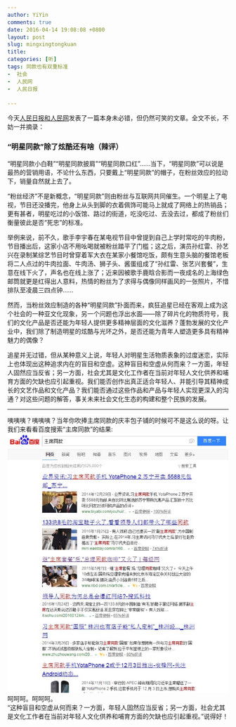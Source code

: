 ```yaml
---
author: YiYin
comments: true
date: 2016-04-14 19:08:08 +0800
layout: post
slug: mingxingtongkuan
title: 
categories: [听]
tags: 同款也有双重标准
-  社会
-  人民网
-  人民日报

---
```


<div class="commentsonquote">
<div class="yiyin">
今天<a href="http://paper.people.com.cn/rmrb/html/2016-04/14/nw.D110000renmrb_20160414_4-17.htm">人民日报和人民网</a>发表了一篇本身未必错，但仍然可笑的文章。全文不长，不妨一并摘录：<br/>
</div>
</div>

### “明星同款”除了炫酷还有啥（辣评）

“明星同款小白鞋”“明星同款披肩”“明星同款口红”……当下，“明星同款”可以说是最热的营销用语，不论什么东西，只要戴上“明星同款”的帽子，在粉丝效应的拉动下，销量自然就上去了。

“粉丝经济”不是新概念，“明星同款”则由粉丝与互联网共同催生。一个明星上了电视，节目还没播完，他身上从头到脚的衣着佩饰可能马上就成了网络上的热销品；更有甚者，明星吃过的小饭馆、路过的街道，吃没吃过、去没去过，都成了粉丝们衡量彼此是否“死忠”的标准。

举例来说，前不久，歌手李宇春在某电视节目中曾提到自己上学时常吃的牛肉粉，节目播出后，这家小店不用吆喝就被粉丝踏平了门槛；这之后，演员孙红雷、孙艺兴在录制某综艺节目时曾穿着军大衣在某家小餐馆吃饭，颇有生意头脑的餐馆老板将二人点过的牛肉拉面、牛肉汤、狮子头、酱蛋组成了“孙红雷、张艺兴套餐”，生意在线下火了，声名也在线上涨了；近来因被歌手鹿晗合影而一夜成名的上海绿色邮筒就更是红得出人意料，热情的粉丝为了求得与偶像同样画风的一张照片，不惜排队至凌晨三四点钟……

然而，当粉丝效应制造的各种“明星同款”扑面而来，疯狂追星已经在客观上成为这个社会的一种亚文化现象，另一个问题也浮出水面——除了碎片化的物质符号，我们的文化产品是否还能为年轻人提供更多精神层面的文化滋养？蓬勃发展的文化产业中，我们除了制造明星的炫酷与光环之外，是否还能为青年人塑造更多具有精神魅力的偶像？

追星并无过错，但从某种意义上说，年轻人对明星生活物质表象的过度迷恋，实际上也体现出这种追求内在的盲目和空虚。这种盲目和空虚从何而来？一方面，年轻人固然应当反省；另一方面，社会尤其是文化工作者在当前对年轻人文化供养和哺育方面的欠缺也应引起重视。我们能否创作出真正适合年轻人、并能引导其精神成长的文艺作品和文化产品？我们能否通过这些作品和产品与年轻人实现更深入的沟通？对这些问题的解答，事关未来社会文化生态的构建和整个民族的发展。

<hr/>
<div class="commentsonquote">
<div class="yiyin">
咦咦咦？咦咦咦？当年你吹捧主席同款的庆丰包子铺的时候可不是这么说的呀。让我们来看看百度搜索“主席同款”的结果:
<img src="/public/images/zhuxitongkuan.jpg">
呵呵呵。呵呵呵。<br/>
“这种盲目和空虚从何而来？一方面，年轻人固然应当反省；另一方面，社会尤其是文化工作者在当前对年轻人文化供养和哺育方面的欠缺也应引起重视。”说得好！<br/>
</div>
</div>

